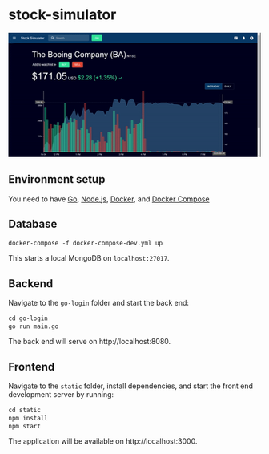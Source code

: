 # stock-simulator

![](stockView2.gif)

## Environment setup

You need to have [Go](https://golang.org/),
[Node.js](https://nodejs.org/),
[Docker](https://www.docker.com/), and
[Docker Compose](https://docs.docker.com/compose/)


## Database

```
docker-compose -f docker-compose-dev.yml up
```

This starts a local MongoDB on `localhost:27017`.

## Backend
Navigate to the `go-login` folder and start the back end:

```
cd go-login
go run main.go
```
The back end will serve on http://localhost:8080.

## Frontend
Navigate to the `static` folder, install dependencies,
and start the front end development server by running:
```
cd static
npm install
npm start
```
The application will be available on http://localhost:3000.
